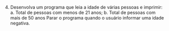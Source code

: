 4. Desenvolva um programa que leia a idade de várias pessoas e imprimir:
a. Total de pessoas com menos de 21 anos;
b. Total de pessoas com mais de 50 anos
Parar o programa quando o usuário informar uma idade negativa.
